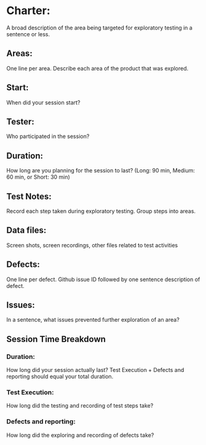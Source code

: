 # Charter: 
A broad description of the area being targeted for exploratory testing in a sentence or less.
## Areas:
One line per area. Describe each area of the product that was explored.
## Start:
When did your session start?
## Tester:
Who participated in the session?
## Duration:
How long are you planning for the session to last? (Long: 90 min, Medium: 60 min, or Short: 30 min)
## Test Notes:
Record each step taken during exploratory testing. Group steps into areas.
## Data files:
Screen shots, screen recordings, other files related to test activities
## Defects:
One line per defect. Github issue ID followed by one sentence description of defect.
## Issues:
In a sentence, what issues prevented further exploration of an area?
## Session Time Breakdown
### Duration: 
How long did your session actually last? Test Execution + Defects and reporting should equal your total duration.
### Test Execution:
How long did the testing and recording of test steps take?
### Defects and reporting:
How long did the exploring and recording of defects take?
